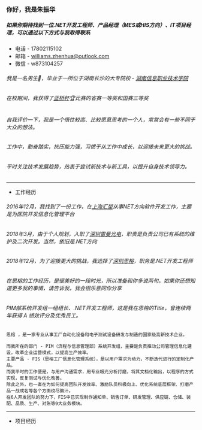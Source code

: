 ### 你好，我是朱振华
##### 如果你期待找到一位.NET开发工程师、产品经理（MES或HIS方向）、IT项目经理，可以通过以下方式与我取得联系
+ 电话 - 17802115102
+ 邮箱 - williams.zhenhua@outlook.com
+ 微信 - w873104257
###### 我是一名男生🧑，毕业于一所位于湖南长沙的大专院校 - [湖南信息职业技术学院](https://www.hniu.cn/)
###### 在校期间，我获得了[蓝桥杯](https://dasai.lanqiao.cn/)🏆比赛的省赛一等奖和国赛三等奖

###### 自我评价一下，我是一个悟性较高、比较愿意思考的一个人，常常会有一些不同于大众的想法。
###### 工作中，勤奋踏实，抗压能力强，习惯于从工作中成长，以迎接未来更大的挑战。
###### 平时关注技术发展趋势，热衷于尝试新技术与新工具，以提升自身技术领导力。
------------------------------------------------------------------------------------------------------------------------------
- 工作经历
###### 2016年12月，我找到了一份工作，在[上海汇堃](https://baike.baidu.com/item/%E4%B8%8A%E6%B5%B7%E6%B1%87%E5%A0%83%E4%BF%A1%E6%81%AF%E7%A7%91%E6%8A%80%E6%9C%89%E9%99%90%E5%85%AC%E5%8F%B8/51367415?fr=aladdin)从事NET方向软件开发工作，主要是为医院开发信息化管理平台
###### 2018年3月，由于个人规划，入职了[深圳雷曼光电](https://www.ledman.cn/)，职责是负责公司已有系统的维护及二次开发。当然，依旧是.NET方向
###### 2018年12月，为了迎接更大的挑战，我选择了[深圳思榕](http://www.strong-tc.com/)，职务是.NET开发工程师
###### 在思榕的工作经历，是很美好的一段时光，所以准备和你多说两句。如果你还想知道更多我的事情，请告诉我，我会很乐意同你分享
###### PIM部系统开发组一组组长、.NET开发工程师，这是我在思榕的Title，曾连续两年获得 A 绩效评分及优秀员工。
    思榕 ，是一家专业从事工厂自动化设备和电子测试设备研发与制造的国家级高新技术企业。

    而我所在的部门 - PIM（流程与信息管理部）系统开发组，主要是负责推动公司管理信息化建设，改革企业运营模式，以提高生产效率。
    主要产品 - FIS（思榕工厂信息化管理系统），是以用户需求为动力，不断迭代进行的定制化产品。
    而我平时的工作便是，与用户沟通需求，用专业眼光分析打磨，将其文档化输出，以程序的方式实现，反复测试与优化改善。
    除此之外，也一直在为如何提高团队开发效率、激励队员积极向上、优化系统底层框架、打磨产品一战成名等各个方面绞尽脑汁。
    在6人开发团队的努力下，FIS中已实现制作通知单、销售订单、研发管理、供应链、仓储、装配、品质、生产、对账等9大业务模块。
------------------------------------------------------------------------------------------------------------------------------
- 项目经历
